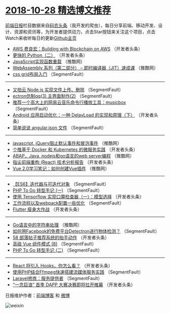 # [2018-10-28 精选博文推荐](http://hao.caibaojian.com/date/2018/10/28)

[前端日报](http://caibaojian.com/c/news)栏目数据来自[码农头条](http://hao.caibaojian.com/)（我开发的爬虫），每日分享前端、移动开发、设计、资源和资讯等，为开发者提供动力，点击Star按钮来关注这个项目，点击Watch来收听每日的更新[Github主页](https://github.com/kujian/frontendDaily)
* [AWS 费良宏：Building with Blockchain on AWS](http://hao.caibaojian.com/90430.html) （开发者头条）
* [更快的 Python（二）](http://hao.caibaojian.com/90424.html) （开发者头条）
* [JavaScript实现函数重载](http://hao.caibaojian.com/90445.html) （推酷网）
* [WebAssembly 系列（第二部分） &#8211; 即时编译器（JIT）速成课](http://hao.caibaojian.com/90456.html) （推酷网）
* [css grid布局入门](http://hao.caibaojian.com/90461.html) （SegmentFault）

***
* [又拍云 Node.js 实现文件上传、删除](http://hao.caibaojian.com/90419.html) （SegmentFault）
* [ectron仿制qq(3) 主界面制作(2)](http://hao.caibaojian.com/90462.html) （SegmentFault）
* [推荐一个高大上的网易云音乐命令行播放工具：musicbox](http://hao.caibaojian.com/90420.html) （SegmentFault）
* [Android 应用启动优化：一种 DelayLoad 的实现和原理（下）](http://hao.caibaojian.com/90431.html) （开发者头条）
* [简单说说 angular.json 文件](http://hao.caibaojian.com/90421.html) （SegmentFault）

***
* [javascript, jQuery阻止默认事件和冒泡事件](http://hao.caibaojian.com/90442.html) （推酷网）
* [个推基于 Docker 和 Kubernetes 的微服务实践](http://hao.caibaojian.com/90422.html) （开发者头条）
* [ABAP，Java, nodejs和go语言的web server编程](http://hao.caibaojian.com/90443.html) （推酷网）
* [指尖前端重构 (React) 技术分析报告](http://hao.caibaojian.com/90423.html) （开发者头条）
* [Vue 2.0学习笔记：如何创建Vue插件](http://hao.caibaojian.com/90444.html) （推酷网）

***
* [【ES6】迭代器与可迭代对象](http://hao.caibaojian.com/90413.html) （SegmentFault）
* [PHP To Go 转型手记 (一)](http://hao.caibaojian.com/90414.html) （SegmentFault）
* [使用 Tensorflow 实现口算检查器（一）：模型选择](http://hao.caibaojian.com/90425.html) （开发者头条）
* [工作流程以及webpack配置一些优化](http://hao.caibaojian.com/90415.html) （SegmentFault）
* [Flutter 瘦身大作战](http://hao.caibaojian.com/90426.html) （开发者头条）

***
* [Go语言中的字符串处理](http://hao.caibaojian.com/90457.html) （推酷网）
* [如何用Facebook的免费平台Detectron进行物体检测？](http://hao.caibaojian.com/90416.html) （SegmentFault）
* [58 部落帖子推荐系统的抬手动作](http://hao.caibaojian.com/90427.html) （开发者头条）
* [高级 Vue 组件模式 (8)](http://hao.caibaojian.com/90459.html) （SegmentFault）
* [PHP To Go 转型手记 (二)](http://hao.caibaojian.com/90417.html) （SegmentFault）

***
* [React 将引入 Hooks，你怎么看？](http://hao.caibaojian.com/90428.html) （开发者头条）
* [使用PHP结合Ffmpeg快速搭建流媒体服务实践](http://hao.caibaojian.com/90460.html) （SegmentFault）
* [Laravel修炼：服务提供者](http://hao.caibaojian.com/90418.html) （SegmentFault）
* [“一念巨浪” 首季 DAPP 大赛决赛即将拉开帷幕](http://hao.caibaojian.com/90429.html) （开发者头条）

日报维护作者：[前端博客](http://caibaojian.com/) 和 [微博](http://caibaojian.com/go/weibo)

![weixin](https://user-images.githubusercontent.com/3055447/38468989-651132ac-3b80-11e8-8e6b-15122322a9d7.png)